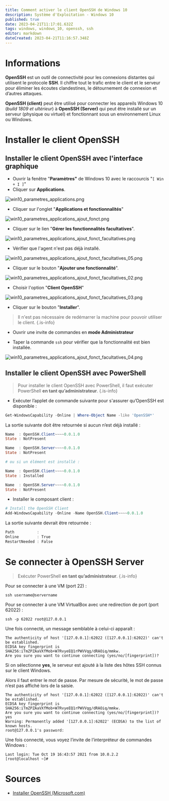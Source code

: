 ```yaml
---
title: Comment activer le client OpenSSH de Windows 10
description: Système d'Exploitation - Windows 10
published: true
date: 2023-04-21T11:17:01.632Z
tags: windows, windows_10, openssh, ssh
editor: markdown
dateCreated: 2023-04-21T11:16:57.348Z
---
```


# Informations

**OpenSSH** est un outil de connectivité pour les connexions distantes qui utilisent le protocole **SSH**. Il chiffre tout le trafic entre le client et le serveur pour éliminer les écoutes clandestines, le détournement de connexion et d’autres attaques.

**OpenSSH (client)** peut être utilisé pour connecter les appareils Windows 10 (*build 1809 et ultérieur*) à **OpenSSH (Server)** qui peut être installé sur un serveur (physique ou virtuel) et fonctionnant sous un environnement Linux ou Windows.


# Installer le client OpenSSH

## Installer le client OpenSSH avec l'interface graphique

- Ouvrir la fenêtre "**Paramètres"** de Windows 10 avec le raccourcis "`[ Win + I ]`"
- Cliquer sur **Applications**.

![win10_parametres_applications.png](/assets/img/systeme_exploitation/win10/win10_parametres_applications.png)

- Cliquer sur l'onglet "**Applications et fonctionnalités**"

![win10_parametres_applications_ajout_fonct.png](/assets/img/systeme_exploitation/win10/win10_parametres_applications_ajout_fonct.png)

- Cliquer sur le lien "**Gérer les fonctionnalités facultatives**".

![win10_parametres_applications_ajout_fonct_facultatives.png](/assets/img/systeme_exploitation/win10/win10_parametres_applications_ajout_fonct_facultatives.png)

- Vérifier que l'agent n'est pas déjà installé.

![win10_parametres_applications_ajout_fonct_facultatives_05.png](/assets/img/systeme_exploitation/win10/win10_parametres_applications_ajout_fonct_facultatives_05.png)

- Cliquer sur le bouton "**Ajouter une fonctionnalité**". 

![win10_parametres_applications_ajout_fonct_facultatives_02.png](/assets/img/systeme_exploitation/win10/win10_parametres_applications_ajout_fonct_facultatives_02.png)

- Choisir l'option "**Client OpenSSH**"

![win10_parametres_applications_ajout_fonct_facultatives_03.png](/assets/img/systeme_exploitation/win10/win10_parametres_applications_ajout_fonct_facultatives_03.png)

- Cliquer sur le bouton "**Installer**".

> Il n'est pas nécessaire de redémarrer la machine pour pouvoir utiliser le client.
{.is-info}

- Ouvrir une invite de commandes en **mode Administrateur**

- Taper la commande `ssh` pour vérifier que la fonctionnalité est bien installée.

![win10_parametres_applications_ajout_fonct_facultatives_04.png](/assets/img/systeme_exploitation/win10/win10_parametres_applications_ajout_fonct_facultatives_04.png)

## Installer le client OpenSSH avec PowerShell


> Pour installer le client OpenSSH avec PowerShell, il faut exécuter PowerShell **en tant qu’administrateur**. 
{.is-info}


- Exécuter l’applet de commande suivante pour s'assurer qu’OpenSSH est disponible :

```powershell
Get-WindowsCapability -Online | Where-Object Name -like 'OpenSSH*'
```

La sortie suivante doit être retournée si aucun n’est déjà installé :

```powershell
Name  : OpenSSH.Client~~~~0.0.1.0
State : NotPresent

Name  : OpenSSH.Server~~~~0.0.1.0
State : NotPresent

# ou si un élément est installé :

Name  : OpenSSH.Client~~~~0.0.1.0
State : Installed

Name  : OpenSSH.Server~~~~0.0.1.0
State : NotPresent

```

- Installer le composant client :

```powershell
# Install the OpenSSH Client
Add-WindowsCapability -Online -Name OpenSSH.Client~~~~0.0.1.0
```

La sortie suivante devrait être retournée :

```powershell
Path          :
Online        : True
RestartNeeded : False
```

# Se connecter à OpenSSH Server

> Exécuter PowerShell **en tant qu’administrateur**.
{.is-info}

Pour se connecter à une VM (port 22) :

```shell
ssh username@servername
```

Pour se connecter à une VM VirtualBox avec une redirection de port (port 62022) :

```shell
ssh -p 62022 root@127.0.0.1
```

Une fois connecté, un message semblable à celui-ci apparaît :


```shell
The authenticity of host '[127.0.0.1]:62022 ([127.0.0.1]:62022)' can't be established.
ECDSA key fingerprint is SHA256:iTmZPZAaVXfMob+W7RvyeEQ1rPWVVqg/dRAOiq/mmkw.
Are you sure you want to continue connecting (yes/no/[fingerprint])?
```

Si on sélectionne **yes**, le serveur est ajouté à la liste des hôtes SSH connus sur le client Windows.

Alors il faut entrer le mot de passe. Par mesure de sécurité, le mot de passe n’est pas affiché lors de la saisie.

```shell
The authenticity of host '[127.0.0.1]:62022 ([127.0.0.1]:62022)' can't be established.
ECDSA key fingerprint is SHA256:iTmZPZAaVXfMob+W7RvyeEQ1rPWVVqg/dRAOiq/mmkw.
Are you sure you want to continue connecting (yes/no/[fingerprint])? yes
Warning: Permanently added '[127.0.0.1]:62022' (ECDSA) to the list of known hosts.
root@127.0.0.1's password:
```

Une fois connecté, vous voyez l’invite de l’interpréteur de commandes Windows :

```shell  
Last login: Tue Oct 19 16:43:57 2021 from 10.0.2.2
[root@localhost ~]#
```


# Sources

- [Installer OpenSSH (Microsoft.com)](https://docs.microsoft.com/fr-fr/windows-server/administration/openssh/openssh_install_firstuse)